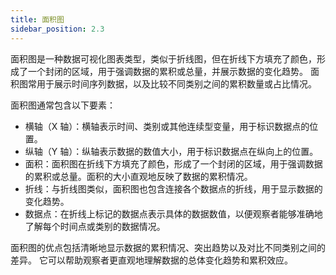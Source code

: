 ```yaml
---
title: 面积图
sidebar_position: 2.3
---
```


面积图是一种数据可视化图表类型，类似于折线图，但在折线下方填充了颜色，形成了一个封闭的区域，用于强调数据的累积或总量，并展示数据的变化趋势。
面积图常用于展示时间序列数据，以及比较不同类别之间的累积数量或占比情况。

面积图通常包含以下要素：

- 横轴（X 轴）：横轴表示时间、类别或其他连续型变量，用于标识数据点的位置。
- 纵轴（Y 轴）：纵轴表示数据的数值大小，用于标识数据点在纵向上的位置。
- 面积：面积图在折线下方填充了颜色，形成了一个封闭的区域，用于强调数据的累积或总量。面积的大小直观地反映了数据的累积情况。
- 折线：与折线图类似，面积图也包含连接各个数据点的折线，用于显示数据的变化趋势。
- 数据点：在折线上标记的数据点表示具体的数据数值，以便观察者能够准确地了解每个时间点或类别的数据情况。

面积图的优点包括清晰地显示数据的累积情况、突出趋势以及对比不同类别之间的差异。
它可以帮助观察者更直观地理解数据的总体变化趋势和累积效应。
